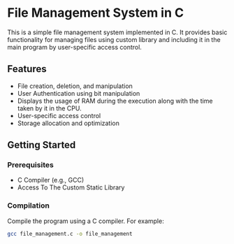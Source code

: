 # File Management System in C

This is a simple file management system implemented in C. It provides 
basic functionality for managing files using custom library and 
including it in the main program by user-specific access control.

## Features

- File creation, deletion, and manipulation
- User Authentication using bit manipulation
- Displays the usage of RAM during the execution along with the time taken 
by it in the CPU.
- User-specific access control
- Storage allocation and optimization

## Getting Started

### Prerequisites

- C Compiler (e.g., GCC)
- Access To The Custom Static Library

### Compilation

Compile the program using a C compiler. For example:

```sh
gcc file_management.c -o file_management

